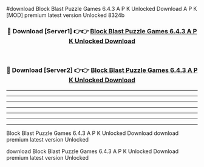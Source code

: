 #download Block Blast Puzzle Games 6.4.3 A P K Unlocked Download A P K [MOD] premium latest version Unlocked 8324b 



<div align="center">
<h3>🔴 Download [Server1] 👉👉 <a href="https://apkdownload1.web.app/">Block Blast Puzzle Games 6.4.3 A P K Unlocked Download</a></h3><br>

<h3>🔴 Download [Server2] 👉👉 <a href="https://apkdownload1.web.app/">Block Blast Puzzle Games 6.4.3 A P K Unlocked Download</a></h3>
</div>





----------------------------------------------------------

----------------------------------------------------------

----------------------------------------------------------

----------------------------------------------------------

----------------------------------------------------------

----------------------------------------------------------

----------------------------------------------------------

Block Blast Puzzle Games 6.4.3 A P K Unlocked Download download premium latest version Unlocked

download Block Blast Puzzle Games 6.4.3 A P K Unlocked Download premium latest version Unlocked
